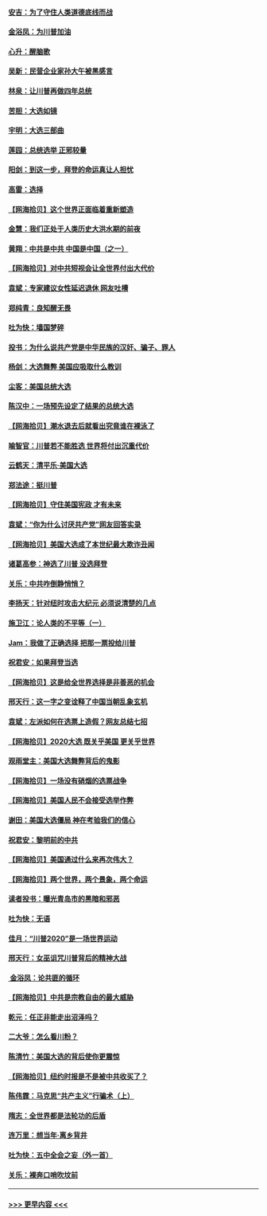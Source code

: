#### [安吉：为了守住人类道德底线而战](../pages/nsc993/n12551111.md?t=11160251) 
#### [金浴凤：为川普加油](../pages/nsc993/n12551085.md?t=11160251) 
#### [心升：醒脑歌](../pages/nsc993/n12550984.md?t=11160251) 
#### [吴新：民营企业家孙大午被黑感言](../pages/nsc993/n12550656.md?t=11160251) 
#### [林泉：让川普再做四年总统](../pages/nsc993/n12550640.md?t=11160251) 
#### [苦胆：大选如镜](../pages/nsc993/n12550630.md?t=11160251) 
#### [宇明：大选三部曲](../pages/nsc993/n12550603.md?t=11160251) 
#### [莲园：总统选举 正邪较量](../pages/nsc993/n12550594.md?t=11160251) 
#### [阳剑：到这一步，拜登的命运真让人担忧](../pages/nsc993/n12549093.md?t=11160251) 
#### [高雷：选择](../pages/nsc993/n12549087.md?t=11160251) 
#### [【网海拾贝】这个世界正面临着重新塑造](../pages/nsc993/n12548326.md?t=11160251) 
#### [金慧：我们正处于人类历史大洪水期的前夜](../pages/nsc993/n12547914.md?t=11160251) 
#### [黄翔：中共是中共 中国是中国（之一）](../pages/nsc993/n12547576.md?t=11160251) 
#### [【网海拾贝】对中共短视会让全世界付出大代价](../pages/nsc993/n12546043.md?t=11160251) 
#### [袁斌：专家建议女性延迟退休 网友吐槽](../pages/nsc993/n12545424.md?t=11160251) 
#### [郑纯青：良知醒无畏](../pages/nsc993/n12545394.md?t=11160251) 
#### [吐为快：墙国梦碎](../pages/nsc993/n12545309.md?t=11160251) 
#### [投书：为什么说共产党是中华民族的汉奸、骗子、罪人](../pages/nsc993/n12545089.md?t=11160251) 
#### [杨剑：大选舞弊 美国应吸取什么教训](../pages/nsc993/n12543937.md?t=11160251) 
#### [尘客：美国总统大选](../pages/nsc993/n12543828.md?t=11160251) 
#### [陈汉中：一场预先设定了结果的总统大选](../pages/nsc993/n12543564.md?t=11160251) 
#### [【网海拾贝】潮水退去后就看出究竟谁在裸泳了](../pages/nsc993/n12543321.md?t=11160251) 
#### [喻智官：川普若不能胜选 世界将付出沉重代价](../pages/nsc993/n12541352.md?t=11160251) 
#### [云鹤天：清平乐‧美国大选](../pages/nsc993/n12540916.md?t=11160251) 
#### [郑法途：挺川普](../pages/nsc993/n12540898.md?t=11160251) 
#### [【网海拾贝】守住美国宪政 才有未来](../pages/nsc993/n12540423.md?t=11160251) 
#### [袁斌：“你为什么讨厌共产党”网友回答实录](../pages/nsc993/n12540208.md?t=11160251) 
#### [【网海拾贝】美国大选成了本世纪最大欺诈丑闻](../pages/nsc993/n12538029.md?t=11160251) 
#### [诸葛高参：神选了川普 没选拜登](../pages/nsc993/n12537664.md?t=11160251) 
#### [关乐：中共咋倒静悄悄？](../pages/nsc993/n12537615.md?t=11160251) 
#### [李扬天：针对纽时攻击大纪元 必须说清楚的几点](../pages/nsc993/n12536001.md?t=11160251) 
#### [施卫江：论人类的不平等（一）](../pages/nsc993/n12535700.md?t=11160251) 
#### [Jam：我做了正确选择 把那一票投给川普](../pages/nsc993/n12535743.md?t=11160251) 
#### [祝君安：如果拜登当选](../pages/nsc993/n12535726.md?t=11160251) 
#### [【网海拾贝】这是给全世界选择是非善恶的机会](../pages/nsc993/n12535061.md?t=11160251) 
#### [邢天行：这一字之变诠释了中国当朝乱象玄机](../pages/nsc993/n12533446.md?t=11160251) 
#### [袁斌：左派如何在选票上造假？网友总结七招](../pages/nsc993/n12533180.md?t=11160251) 
#### [【网海拾贝】2020大选 既关乎美国 更关乎世界](../pages/nsc993/n12533161.md?t=11160251) 
#### [观雨堂主：美国大选舞弊背后的鬼影](../pages/nsc993/n12533153.md?t=11160251) 
#### [【网海拾贝】一场没有硝烟的选票战争](../pages/nsc993/n12531883.md?t=11160251) 
#### [【网海拾贝】美国人民不会接受选举作弊](../pages/nsc993/n12528850.md?t=11160251) 
#### [谢田：美国大选僵局 神在考验我们的信心](../pages/nsc993/n12527932.md?t=11160251) 
#### [祝君安：黎明前的中共](../pages/nsc993/n12524071.md?t=11160251) 
#### [【网海拾贝】美国通过什么来再次伟大？](../pages/nsc993/n12523844.md?t=11160251) 
#### [【网海拾贝】两个世界，两个景象，两个命运](../pages/nsc993/n12521419.md?t=11160251) 
#### [读者投书：曝光青岛市的黑暗和邪恶](../pages/nsc993/n12520988.md?t=11160251) 
#### [吐为快：无语](../pages/nsc993/n12518588.md?t=11160251) 
#### [佳月：“川普2020”是一场世界运动](../pages/nsc993/n12518581.md?t=11160251) 
#### [邢天行：女巫诅咒川普背后的精神大战](../pages/nsc993/n12517257.md?t=11160251) 
#### [ 金浴凤：论共匪的循环](../pages/nsc993/n12517133.md?t=11160251) 
#### [【网海拾贝】中共是宗教自由的最大威胁](../pages/nsc993/n12516879.md?t=11160251) 
#### [乾元：任正非能走出沼泽吗？](../pages/nsc993/n12515831.md?t=11160251) 
#### [二大爷：怎么看川粉？](../pages/nsc993/n12515820.md?t=11160251) 
#### [陈清竹：美国大选的背后使你更震惊](../pages/nsc993/n12515589.md?t=11160251) 
#### [【网海拾贝】纽约时报是不是被中共收买了？](../pages/nsc993/n12515122.md?t=11160251) 
#### [陈伟霆：马克思“共产主义”行骗术（上）](../pages/nsc993/n12510217.md?t=11160251) 
#### [隋志：全世界都是法轮功的后盾](../pages/nsc993/n12510636.md?t=11160251) 
#### [连万里：想当年‧离乡背井](../pages/nsc993/n12510623.md?t=11160251) 
#### [吐为快：五中全会之妄（外一首）](../pages/nsc993/n12510470.md?t=11160251) 
#### [关乐：裸奔口哨吹坟前](../pages/nsc993/n12510403.md?t=11160251) 

----
#### [ >>> 更早内容 <<< ](../indexes/nsc993-earlier.md)
